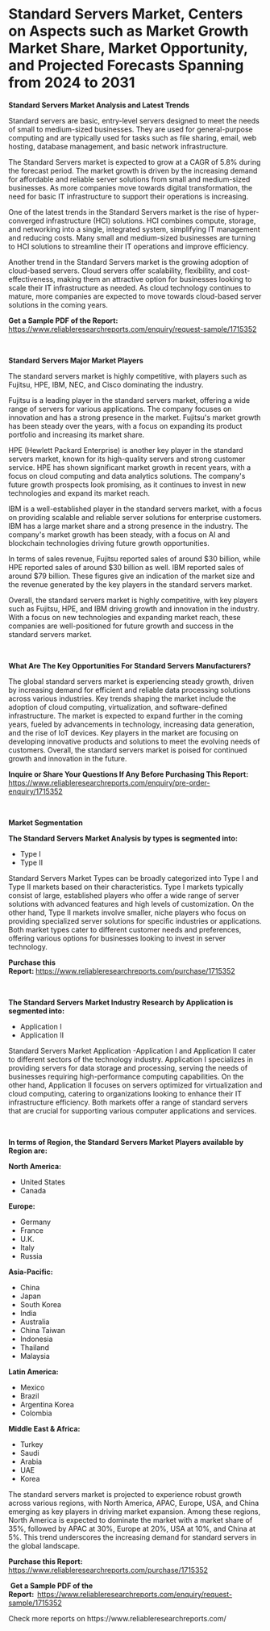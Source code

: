 <p><h1>Standard Servers Market, Centers on Aspects such as Market Growth Market Share, Market Opportunity, and Projected Forecasts Spanning from 2024 to 2031</h1></p><p><strong>Standard Servers Market Analysis and Latest Trends</strong></p>
<p><p>Standard servers are basic, entry-level servers designed to meet the needs of small to medium-sized businesses. They are used for general-purpose computing and are typically used for tasks such as file sharing, email, web hosting, database management, and basic network infrastructure.</p><p>The Standard Servers market is expected to grow at a CAGR of 5.8% during the forecast period. The market growth is driven by the increasing demand for affordable and reliable server solutions from small and medium-sized businesses. As more companies move towards digital transformation, the need for basic IT infrastructure to support their operations is increasing.</p><p>One of the latest trends in the Standard Servers market is the rise of hyper-converged infrastructure (HCI) solutions. HCI combines compute, storage, and networking into a single, integrated system, simplifying IT management and reducing costs. Many small and medium-sized businesses are turning to HCI solutions to streamline their IT operations and improve efficiency.</p><p>Another trend in the Standard Servers market is the growing adoption of cloud-based servers. Cloud servers offer scalability, flexibility, and cost-effectiveness, making them an attractive option for businesses looking to scale their IT infrastructure as needed. As cloud technology continues to mature, more companies are expected to move towards cloud-based server solutions in the coming years.</p></p>
<p><strong>Get a Sample PDF of the Report:&nbsp;</strong> <a href="https://www.reliableresearchreports.com/enquiry/request-sample/1715352">https://www.reliableresearchreports.com/enquiry/request-sample/1715352</a></p>
<p>&nbsp;</p>
<p><strong>Standard Servers Major Market Players</strong></p>
<p><p>The standard servers market is highly competitive, with players such as Fujitsu, HPE, IBM, NEC, and Cisco dominating the industry. </p><p>Fujitsu is a leading player in the standard servers market, offering a wide range of servers for various applications. The company focuses on innovation and has a strong presence in the market. Fujitsu's market growth has been steady over the years, with a focus on expanding its product portfolio and increasing its market share. </p><p>HPE (Hewlett Packard Enterprise) is another key player in the standard servers market, known for its high-quality servers and strong customer service. HPE has shown significant market growth in recent years, with a focus on cloud computing and data analytics solutions. The company's future growth prospects look promising, as it continues to invest in new technologies and expand its market reach.</p><p>IBM is a well-established player in the standard servers market, with a focus on providing scalable and reliable server solutions for enterprise customers. IBM has a large market share and a strong presence in the industry. The company's market growth has been steady, with a focus on AI and blockchain technologies driving future growth opportunities.</p><p>In terms of sales revenue, Fujitsu reported sales of around $30 billion, while HPE reported sales of around $30 billion as well. IBM reported sales of around $79 billion. These figures give an indication of the market size and the revenue generated by the key players in the standard servers market. </p><p>Overall, the standard servers market is highly competitive, with key players such as Fujitsu, HPE, and IBM driving growth and innovation in the industry. With a focus on new technologies and expanding market reach, these companies are well-positioned for future growth and success in the standard servers market.</p></p>
<p>&nbsp;</p>
<p><strong>What Are The Key Opportunities For Standard Servers Manufacturers?</strong></p>
<p><p>The global standard servers market is experiencing steady growth, driven by increasing demand for efficient and reliable data processing solutions across various industries. Key trends shaping the market include the adoption of cloud computing, virtualization, and software-defined infrastructure. The market is expected to expand further in the coming years, fueled by advancements in technology, increasing data generation, and the rise of IoT devices. Key players in the market are focusing on developing innovative products and solutions to meet the evolving needs of customers. Overall, the standard servers market is poised for continued growth and innovation in the future.</p></p>
<p><strong>Inquire or Share Your Questions If Any Before Purchasing This Report:</strong> <a href="https://www.reliableresearchreports.com/enquiry/pre-order-enquiry/1715352">https://www.reliableresearchreports.com/enquiry/pre-order-enquiry/1715352</a></p>
<p>&nbsp;</p>
<p><strong>Market Segmentation</strong></p>
<p><strong>The Standard Servers Market Analysis by types is segmented into:</strong></p>
<p><ul><li>Type I</li><li>Type II</li></ul></p>
<p><p>Standard Servers Market Types can be broadly categorized into Type I and Type II markets based on their characteristics. Type I markets typically consist of large, established players who offer a wide range of server solutions with advanced features and high levels of customization. On the other hand, Type II markets involve smaller, niche players who focus on providing specialized server solutions for specific industries or applications. Both market types cater to different customer needs and preferences, offering various options for businesses looking to invest in server technology.</p></p>
<p><strong>Purchase this Report:&nbsp;</strong><a href="https://www.reliableresearchreports.com/purchase/1715352">https://www.reliableresearchreports.com/purchase/1715352</a></p>
<p>&nbsp;</p>
<p><strong>The Standard Servers Market Industry Research by Application is segmented into:</strong></p>
<p><ul><li>Application I</li><li>Application II</li></ul></p>
<p><p>Standard Servers Market Application -Application I and Application II cater to different sectors of the technology industry. Application I specializes in providing servers for data storage and processing, serving the needs of businesses requiring high-performance computing capabilities. On the other hand, Application II focuses on servers optimized for virtualization and cloud computing, catering to organizations looking to enhance their IT infrastructure efficiency. Both markets offer a range of standard servers that are crucial for supporting various computer applications and services.</p></p>
<p>&nbsp;</p>
<p><strong>In terms of Region, the Standard Servers Market Players available by Region are:</strong></p>
<p>
    <p> <strong> North America: </strong>
        <ul>
            <li>United States</li>
            <li>Canada</li>
        </ul>
        </p> 
    <p> <strong> Europe: </strong>
        <ul>
            <li>Germany</li>
            <li>France</li>
            <li>U.K.</li>
            <li>Italy</li>
            <li>Russia</li>
        </ul>
        </p> 
    <p> <strong> Asia-Pacific: </strong>
        <ul>
            <li>China</li>
            <li>Japan</li>
            <li>South Korea</li>
            <li>India</li>
            <li>Australia</li>
            <li>China Taiwan</li>
            <li>Indonesia</li>
            <li>Thailand</li>
            <li>Malaysia</li>
        </ul>
        </p> 
    <p> <strong> Latin America: </strong>
        <ul>
            <li>Mexico</li>
            <li>Brazil</li>
            <li>Argentina Korea</li>
            <li>Colombia</li>
        </ul>
        </p> 
    <p> <strong> Middle East & Africa: </strong>
        <ul>
            <li>Turkey</li>
            <li>Saudi</li>
            <li>Arabia</li>
            <li>UAE</li>
            <li>Korea</li>
        </ul>
    </p>
    </p>
<p><p>The standard servers market is projected to experience robust growth across various regions, with North America, APAC, Europe, USA, and China emerging as key players in driving market expansion. Among these regions, North America is expected to dominate the market with a market share of 35%, followed by APAC at 30%, Europe at 20%, USA at 10%, and China at 5%. This trend underscores the increasing demand for standard servers in the global landscape.</p></p>
<p><strong>Purchase this Report: </strong><a href="https://www.reliableresearchreports.com/purchase/1715352">https://www.reliableresearchreports.com/purchase/1715352</a></p>
<p>&nbsp;<strong>Get a Sample PDF of the Report:&nbsp;&nbsp;</strong><a href="https://www.reliableresearchreports.com/enquiry/request-sample/1715352">https://www.reliableresearchreports.com/enquiry/request-sample/1715352</a></p>
<p><strong></strong></p>
<p>Check more reports on https://www.reliableresearchreports.com/</p>